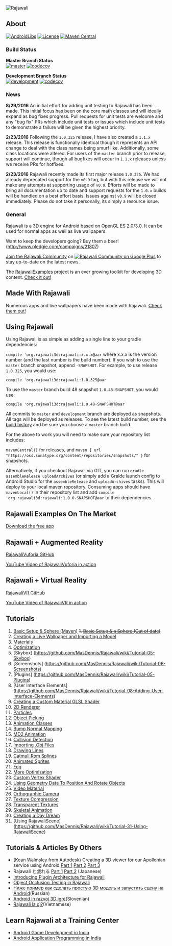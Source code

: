 ![Rajawali](http://www.rozengain.com/files/rajawali-logo.jpg)

## About
[![AndroidLibs](https://img.shields.io/badge/AndroidLibs-Rajawali-brightgreen.svg?style=flat)](https://www.android-libs.com/lib/rajawali?utm_source=github-badge&utm_medium=github-badge&utm_campaign=github-badge)
[![License](https://img.shields.io/badge/license-Apache%202.0%20License-blue.svg)](https://github.com/Rajawali/Rajawali/blob/master/LICENSE.txt)
[![Maven Central](https://img.shields.io/maven-central/v/org.rajawali3d/rajawali.svg)](http://search.maven.org/#search%7Cga%7C1%7Ca%3A%22rajawali%22)

### Build Status
**Master Branch Status**  
[![master](https://travis-ci.org/Rajawali/Rajawali.svg?branch=master)](https://travis-ci.org/Rajawali/Rajawali)
[![codecov](https://codecov.io/gh/Rajawali/Rajawali/branch/master/graph/badge.svg)](https://codecov.io/gh/Rajawali/Rajawali)

**Development Branch Status**  
[![development](https://travis-ci.org/Rajawali/Rajawali.svg?branch=development)](https://travis-ci.org/Rajawali/Rajawali)
[![codecov](https://codecov.io/gh/Rajawali/Rajawali/branch/development/graph/badge.svg)](https://codecov.io/gh/Rajawali/Rajawali)

### News

**8/29/2016**
An initial effort for adding unit testing to Rajawali has been made. This initial focus has been on the core math classes and will ideally expand as bug fixes progress. Pull requests for unit tests are welcome and any "bug fix" PRs which include unit tests  or issues which include unit tests to demonstrate a failure will be given the highest priority. 

**2/23/2016**
Following the `1.0.325` release, I have also created a `1.1.x` release. This release is functionally identical though it represents an API change to deal with the class names being smurf like. Additionally, some class locations were altered. For users of the `master` branch prior to release, support will continue, though all bugfixes will occur in `1.1.x` releases unless we receive PRs for hotfixes.

**2/23/2016**
Rajawali recently made its first major release `1.0.325`. We had already deprecated support for the `v0.9` tag, but with this release we will not make any attempts at supporting usage of `v0.9`. Efforts will be made to bring all documentation up to date and support requests for the `1.0.x` builds will be handled on a best effort basis. Issues against `v0.9` will be closed immediately. Please do not take it personally, its simply a resource issue.

### General

Rajawali is a 3D engine for Android based on OpenGL ES 2.0/3.0. It can be used for normal apps as well as live wallpapers.

Want to keep the developers going? Buy them a beer! (http://www.pledgie.com/campaigns/21807)

[Join the Rajawali Community](https://plus.google.com/u/0/communities/116529974266844528013) on [![Rajawali Community on Google Plus](http://sinceresocial.com/wp-content/uploads/2012/05/google+-20px.png)](https://plus.google.com/u/0/communities/116529974266844528013) to stay up-to-date on the latest news. 

The [RajawaliExamples](https://github.com/MasDennis/RajawaliExamples) project is an ever growing toolkit for developing 3D content. [Check it out!](https://github.com/MasDennis/RajawaliExamples)

## Made With Rajawali

Numerous apps and live wallpapers have been made with Rajawali. [Check them out!](https://plus.google.com/u/0/communities/116529974266844528013/stream/526227da-cf2d-46f9-8ad6-beaca7b8ddd5)

## Using Rajawali

Using Rajawali is as simple as adding a single line to your gradle dependencies:

`compile 'org.rajawali3d:rajawali:x.x.x@aar` where x.x.x is the version number (and the last number is the build number). If you wish to use the `master` branch snapshot, append `-SNAPSHOT`. For example, to use release `1.0.325`, you would use:

`compile 'org.rajawali3d:rajawali:1.0.325@aar`

To use the `master` branch build 48 snapshot `1.0.48-SNAPSHOT`, you would use:

`compile 'org.rajawali3d:rajawali:1.0.48-SNAPSHOT@aar`

All commits to `master` and `development` branch are deployed as snapshots. All tags will be deployed as releases. To see the latest build number, see the [build history](https://travis-ci.org/Rajawali/Rajawali/builds) and be sure you choose a `master` branch build.

For the above to work you will need to make sure your repository list includes:

`mavenCentral()` for releases, and `maven { url "https://oss.sonatype.org/content/repositories/snapshots/" }` for snapshots.

Alternatively, if you checkout Rajawali via GIT, you can run `gradle assembleRelease uploadArchives` (or simply add a Gralde launch config to Android Studio for the `assembleRelease` and `uploadArchives` tasks). This will deploy to your local maven ropository. Consuming apps should have `mavenLocal()` in their repository list and add `compile 'org.rajawali3d:rajawali:1.0.0-SNAPSHOT@aar` to their dependencies.

## Rajawali Examples On The Market

[Download the free app](https://market.android.com/details?id=com.monyetmabuk.rajawali.tutorials)

## Rajawali + Augmented Reality

[RajawaliVuforia GitHub](https://github.com/MasDennis/RajawaliVuforia)

[YouTube Video of RajawaliVuforia in action](http://www.youtube.com/watch?v=rjLa4K9Ffuo)

## Rajawali + Virtual Reality

[RajawaliVR GitHub](https://github.com/MasDennis/RajawaliVR)

[YouTube Video of RajawaliVR in action](https://www.youtube.com/watch?v=3L0l_jmkcBE&feature=youtu.be)

## Tutorials
1. [Basic Setup & Sphere (Maven)](http://www.clintonmedbery.com/?p=59)
~~1. [Basic Setup & a Sphere (Out of date)](https://github.com/MasDennis/Rajawali/wiki/Tutorial-01----Basic-Setup-&-a-Sphere)~~  
2. [Creating a Live Wallpaper and Importing a Model](https://github.com/MasDennis/Rajawali/wiki/Tutorial-02-Creating-a-Live-Wallpaper-and-Importing-a-Model)  
3. [Materials](https://github.com/MasDennis/Rajawali/wiki/Tutorial-03-Materials)  
4. [Optimization](https://github.com/MasDennis/Rajawali/wiki/Tutorial-04-Optimization)  
5. [Skybox] (https://github.com/MasDennis/Rajawali/wiki/Tutorial-05-Skybox)  
6. [Screenshots] (https://github.com/MasDennis/Rajawali/wiki/Tutorial-06-Screenshots)  
7. [Plugins] (https://github.com/MasDennis/Rajawali/wiki/Tutorial-05-Plugins)  
8. [User Interface Elements] (https://github.com/MasDennis/Rajawali/wiki/Tutorial-08-Adding-User-Interface-Elements)  
9. [Creating a Custom Material GLSL Shader](https://github.com/MasDennis/Rajawali/wiki/Tutorial-09-Creating-a-Custom-Material---GLSL-Shader)  
10. [2D Renderer](https://github.com/MasDennis/Rajawali/wiki/Tutorial-10-2D-Renderer)  
11. [Particles](https://github.com/MasDennis/Rajawali/wiki/Tutorial-11-Particles)  
12. [Object Picking](https://github.com/MasDennis/Rajawali/wiki/Tutorial-12-Object-Picking)  
13. [Animation Classes](https://github.com/MasDennis/Rajawali/wiki/Tutorial-13-Animation-Classes)  
14. [Bump Normal Mapping](https://github.com/MasDennis/Rajawali/wiki/Tutorial-14-Bump-Normal-Mapping)  
15. [MD2 Animation](https://github.com/MasDennis/Rajawali/wiki/Tutorial-15-MD2-Animation)  
16. [Collision Detection](https://github.com/MasDennis/Rajawali/wiki/Tutorial-16-Collision-Detection)  
17. [Importing .Obj Files](https://github.com/MasDennis/Rajawali/wiki/Tutorial-17-Importing-.Obj-Files)  
18. [Drawing Lines](https://github.com/MasDennis/Rajawali/wiki/Tutorial-18-Drawing-Lines)  
19. [Catmull Rom Splines](https://github.com/MasDennis/Rajawali/wiki/Tutorial-19-Catmull-Rom-Splines)  
20. [Animated Sprites](https://github.com/MasDennis/Rajawali/wiki/Tutorial-20-Animated-Sprites)  
21. [Fog](https://github.com/MasDennis/Rajawali/wiki/Tutorial-21-Fog)  
22. [More Optimisation](https://github.com/MasDennis/Rajawali/wiki/Tutorial-22-More-Optimisation)  
23. [Custom Vertex Shader](https://github.com/MasDennis/Rajawali/wiki/Tutorial-23-Custom-Vertex-Shader)  
24. [Using Geometry Data To Position And Rotate Objects](https://github.com/MasDennis/Rajawali/wiki/Tutorial-24-Using-Geometry-Data-To-Position-And-Rotate-Objects)  
25. [Video Material](https://github.com/MasDennis/Rajawali/wiki/Tutorial-25-Video-Material)  
26. [Orthographic Camera](https://github.com/MasDennis/Rajawali/wiki/Tutorial-26-Orthographic-Camera)
27. [Texture Compression](https://github.com/MasDennis/Rajawali/wiki/Tutorial-27-Texture-Compression)
28. [Transparent Textures](https://github.com/MasDennis/Rajawali/wiki/Tutorial-28-Transparent-Textures)
29. [Skeletal Animation](https://github.com/MasDennis/Rajawali/wiki/Tutorial-29-Skeletal-Animation)
30. [Creating a Day Dream](https://github.com/MasDennis/Rajawali/wiki/Tutorial-30-Creating-a-Day-Dream)
31. [Using RajawaliScene] (https://github.com/MasDennis/Rajawali/wiki/Tutorial-31-Using-RajawaliScene)

## Tutorials & Articles By Others
* (Kean Walmsley from Autodesk) Creating a 3D viewer for our Apollonian service using Android [Part 1](http://through-the-interface.typepad.com/through_the_interface/2012/04/creating-a-3d-viewer-for-our-apollonian-service-using-android-part-1.html) [Part 2](http://through-the-interface.typepad.com/through_the_interface/2012/05/creating-a-3d-viewer-for-our-apollonian-service-using-android-part-2.html) [Part 3](http://through-the-interface.typepad.com/through_the_interface/2012/05/creating-a-3d-viewer-for-our-apollonian-service-using-android-part-3.html)
* Rajawali と戯れる [Part 1](http://dev.classmethod.jp/smartphone/android/android-rajawali-tutorials-01/) [Part 2](http://dev.classmethod.jp/smartphone/android/android-rajawali-tutorials-02/) (Japanese)
* [Introducing Plugin Architecture for Rajawali](http://www.andrewjo.com/blog/mobile-development/introducing-plugin-architecture-for-rajawali)
* [Object Occlusion Testing in Rajawali](http://www.andrewjo.com/blog/mobile-development/object-occlusion-testing-in-rajawali)
* [Ниже пример как сделать простую 3D модель и запустить сцену на Android](http://konsultantspb.ru/3d-engine-rajawali/)(Russian)
* [Android in razvoj 3D igre](http://www.monitor.si/clanek/android-in-razvoj-3d-igre/142302/)(Slovenian)
* [Rajawali là gì?](http://www.trithucmoi.co/en/component/content/article/101-rajawali-va-ardor3d.html)(Vietnamese)

## Learn Rajawali at a Training Center
* [Android Game Development in India](http://virtualinfocom.com/android_game/android_game_development_institute.html)
* [Android Application Programming in India](http://virtualinfocom.com/android_game_application_development_training.html)

